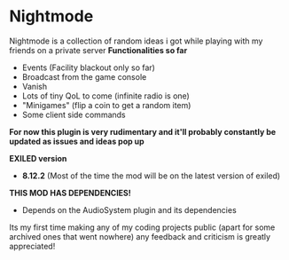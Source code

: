 
# Nightmode

Nightmode is a collection of random ideas i got while playing with my friends on a private server
**Functionalities so far**
- Events (Facility blackout only so far) 
- Broadcast from the game console 
- Vanish 
- Lots of tiny QoL to come (infinite radio is one)
- "Minigames" (flip a coin to get a random item)
- Some client side commands

**For now this plugin is very rudimentary and it'll probably constantly be updated as issues and ideas pop up**

**EXILED version**
- **8.12.2** (Most of the time the mod will be on the latest version of exiled)

**THIS MOD HAS DEPENDENCIES!** 
- Depends on the AudioSystem plugin and its dependencies

Its my first time making any of my coding projects public (apart for some archived ones that went nowhere) any feedback and criticism is greatly appreciated!

